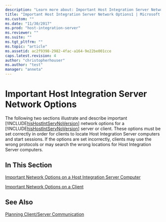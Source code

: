 ```yaml
---
description: "Learn more about: Important Host Integration Server Network Options"
title: "Important Host Integration Server Network Options1 | Microsoft Docs"
ms.custom: ""
ms.date: "11/30/2017"
ms.prod: "host-integration-server"
ms.reviewer: ""
ms.suite: ""
ms.tgt_pltfrm: ""
ms.topic: "article"
ms.assetid: ac2f9398-2982-4fac-a164-9e22be001cce
caps.latest.revision: 4
author: "christopherhouser"
ms.author: "test"
manager: "anneta"
---
```

# Important Host Integration Server Network Options
The following two sections illustrate and describe important [!INCLUDE[hisHostIntServNoVersion](../includes/hishostintservnoversion-md.md)] network options for a [!INCLUDE[hisHostIntServNoVersion](../includes/hishostintservnoversion-md.md)] server or client. These options must be set correctly in order for clients to locate Host Integration Server computers and start sessions. If the options are set incorrectly, clients may use the wrong protocols or may search the wrong locations for Host Integration Server computers.  
  
## In This Section  
 [Important Network Options on a Host Integration Server Computer](../core/important-network-options-on-a-host-integration-server-computer2.md)  
  
 [Important Network Options on a Client](../core/important-network-options-on-a-client1.md)  
  
## See Also  
 [Planning Client/Server Communication](../core/planning-client-server-communication2.md)

